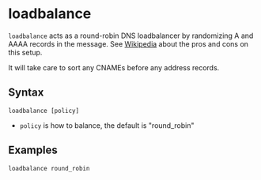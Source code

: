# loadbalance

`loadbalance` acts as a round-robin DNS loadbalancer by randomizing A and AAAA records in the
message. See [Wikipedia](https://en.wikipedia.org/wiki/Round-robin_DNS) about the pros and cons
on this setup.

It will take care to sort any CNAMEs before any address records.

## Syntax

~~~
loadbalance [policy]
~~~

* `policy` is how to balance, the default is "round_robin"

## Examples

~~~
loadbalance round_robin
~~~
